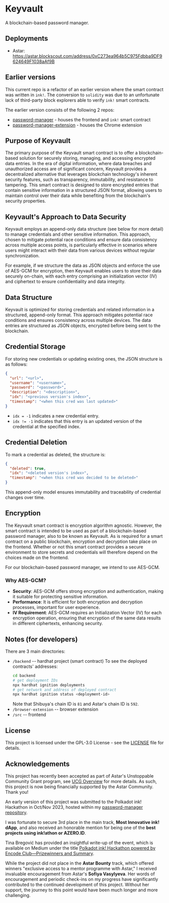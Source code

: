 # Keyvault

A blockchain-based password manager.

## Deployments

- Astar: https://astar.blockscout.com/address/0xC273ea964b5C975Fdbba9DF9624649F1038aAf9B

## Earlier versions

This current repo is a refactor of an earlier version where the smart contract was written in `ink!`. The conversion to `solidity` was due to an unfortunate lack of third-party block explorers able to verify `ink!` smart contracts.

The earlier version consists of the following 2 repos:

- [password-manager](https://github.com/lousydropout/password-manager) - houses the frontend and `ink!` smart contract
- [password-manager-extension](https://github.com/lousydropout/password-manager-extension) - houses the Chrome extension

## Purpose of Keyvault

The primary purpose of the Keyvault smart contract is to offer a blockchain-based solution for securely storing, managing, and accessing encrypted data entries. In the era of digital information, where data breaches and unauthorized access are of significant concern, Keyvault provides a decentralized alternative that leverages blockchain technology's inherent security features, such as transparency, immutability, and resistance to tampering. This smart contract is designed to store encrypted entries that contain sensitive information in a structured JSON format, allowing users to maintain control over their data while benefiting from the blockchain's security properties.

## Keyvault's Approach to Data Security

Keyvault employs an append-only data structure (see below for more detail) to manage credentials and other sensitive information. This approach, chosen to mitigate potential race conditions and ensure data consistency across multiple access points, is particularly effective in scenarios where users might interact with their data from various devices without regular synchronization.

For example, if we structure the data as JSON objects and enforce the use of AES-GCM for encryption, then Keyvault enables users to store their data securely on-chain, with each entry comprising an initialization vector (IV) and ciphertext to ensure confidentiality and data integrity.

## Data Structure

Keyvault is optimized for storing credentials and related information in a structured, append-only format. This approach mitigates potential race conditions and ensures consistency across multiple devices. The data entries are structured as JSON objects, encrypted before being sent to the blockchain.

## Credential Storage

For storing new credentials or updating existing ones, the JSON structure is as follows:

```json
{
  "url": "<url>",
  "username": "<username>",
  "password": "<password>",
  "description": "<description>",
  "idx": "<previous version's index>",
  "timestamp": "<when this cred was last updated>"
}
```

- `idx = -1` indicates a new credential entry.
- `idx != -1` indicates that this entry is an updated version of the credential at the specified index.

## Credential Deletion

To mark a credential as deleted, the structure is:

```json
{
  "deleted": true,
  "idx": "<deleted version's index>",
  "timestamp": "<when this cred was decided to be deleted>"
}
```

This append-only model ensures immutability and traceability of credential changes over time.

## Encryption

The Keyvault smart contract is encryption algorithm agnostic. However, the smart contract is intended to be used as part of a blockchain-based password manager, also to be known as Keyvault. As is required for a smart contract on a public blockchain, encryption and decryption take place on the frontend. Whether or not this smart contract provides a secure environment to store secrets and credentials will therefore depend on the choices made on the frontend.

For our blockchain-based password manager, we intend to use AES-GCM.

### Why AES-GCM?

- **Security**: AES-GCM offers strong encryption and authentication, making it suitable for protecting sensitive information.
- **Performance**: It is efficient for both encryption and decryption processes, important for user experience.
- **IV Requirement**: AES-GCM requires an Initialization Vector (IV) for each encryption operation, ensuring that encryption of the same data results in different ciphertexts, enhancing security.

## Notes (for developers)

There are 3 main directories:

- `/backend` -- hardhat project (smart contract)
  To see the deployed contracts' addresses:
  ```bash
  cd backend
  # get deployment IDs
  npx hardhat ignition deployments
  # get network and address of deployed contract
  npx hardhat ignition status <deployment-id>
  ```
  Note that Shibuya's chain ID is `81` and Astar's chain ID is `592`.
- `/browser-extension` -- browser extension
- `/src` -- frontend

## License

This project is licensed under the GPL-3.0 License - see the [LICENSE](https://github.com/lousydropout/keyvault/blob/main/LICENSE) file for details.

## Acknowledgements

This project has recently been accepted as part of Astar's Unstoppable Community Grant program, see [UCG Overview](https://docs.google.com/presentation/d/1HH8651zROJjE3cXFCGCsP3-dXwMR2TvoclYT0WkuF5E/edit#slide=id.g24e462a4831_0_0) for more details.
As such, this project is now being financially supported by the Astar Community. Thank you!

An early version of this project was submitted to the Polkadot ink! Hackathon in Oct/Nov 2023, hosted within my [password-manager repository](https://github.com/lousydropout/password-manager/tree/encode.club-hackathon-submission).

I was fortunate to secure 3rd place in the main track, **Most Innovative ink! dApp**, and also received an honorable mention for being one of the **best projects using ink!athon or AZERO.ID**.

Tina Bregović has provided an insightful write-up of the event, which is available on Medium under the title [Polkadot ink! Hackathon powered by Encode Club—Prizewinners and Summary](https://www.blog.encode.club/polkadot-ink-hackathon-powered-by-encode-club-prizewinners-and-summary-0ee9efac42ea#a067).

While the project did not place in the **Astar Bounty** track, which offered winners "exclusive access to a mentor programme with Astar," I received invaluable encouragement from Astar's **Sofiya Vasylyeva**. Her words of encouragement and periodic check-ins on my progress have significantly contributed to the continued development of this project. Without her support, the journey to this point would have been much longer and more challenging.
